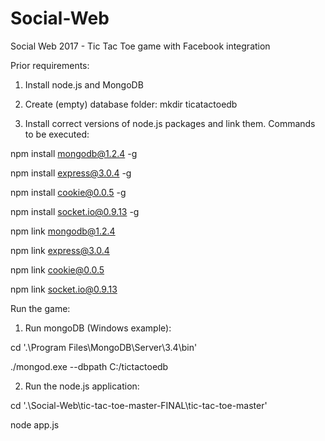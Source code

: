 # Social-Web
Social Web 2017 - Tic Tac Toe game with Facebook integration

Prior requirements:

1. Install node.js and MongoDB

2. Create (empty) database folder:
mkdir ticatactoedb

3. Install correct versions of node.js packages and link them. Commands to be executed:

npm install mongodb@1.2.4 -g

npm install express@3.0.4 -g

npm install cookie@0.0.5 -g

npm install socket.io@0.9.13 -g


npm link mongodb@1.2.4

npm link express@3.0.4

npm link cookie@0.0.5

npm link socket.io@0.9.13

Run the game:

1. Run mongoDB (Windows example):

cd '.\Program Files\MongoDB\Server\3.4\bin\'

./mongod.exe --dbpath C:/tictactoedb

2. Run the node.js application:

cd '.\Social-Web\tic-tac-toe-master-FINAL\tic-tac-toe-master\'

node app.js
